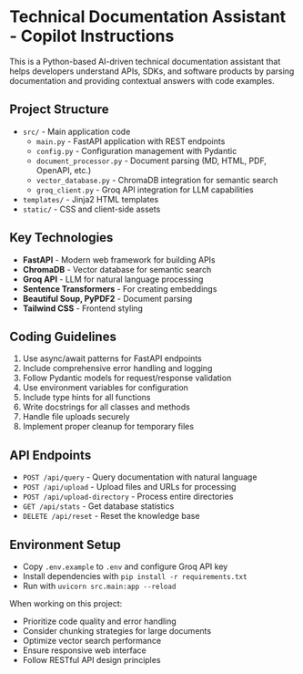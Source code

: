 <!-- Use this file to provide workspace-specific custom instructions to Copilot. For more details, visit https://code.visualstudio.com/docs/copilot/copilot-customization#_use-a-githubcopilotinstructionsmd-file -->

# Technical Documentation Assistant - Copilot Instructions

This is a Python-based AI-driven technical documentation assistant that helps developers understand APIs, SDKs, and software products by parsing documentation and providing contextual answers with code examples.

## Project Structure
- `src/` - Main application code
  - `main.py` - FastAPI application with REST endpoints
  - `config.py` - Configuration management with Pydantic
  - `document_processor.py` - Document parsing (MD, HTML, PDF, OpenAPI, etc.)
  - `vector_database.py` - ChromaDB integration for semantic search
  - `groq_client.py` - Groq API integration for LLM capabilities
- `templates/` - Jinja2 HTML templates
- `static/` - CSS and client-side assets

## Key Technologies
- **FastAPI** - Modern web framework for building APIs
- **ChromaDB** - Vector database for semantic search
- **Groq API** - LLM for natural language processing
- **Sentence Transformers** - For creating embeddings
- **Beautiful Soup, PyPDF2** - Document parsing
- **Tailwind CSS** - Frontend styling

## Coding Guidelines
1. Use async/await patterns for FastAPI endpoints
2. Include comprehensive error handling and logging
3. Follow Pydantic models for request/response validation
4. Use environment variables for configuration
5. Include type hints for all functions
6. Write docstrings for all classes and methods
7. Handle file uploads securely
8. Implement proper cleanup for temporary files

## API Endpoints
- `POST /api/query` - Query documentation with natural language
- `POST /api/upload` - Upload files and URLs for processing
- `POST /api/upload-directory` - Process entire directories
- `GET /api/stats` - Get database statistics
- `DELETE /api/reset` - Reset the knowledge base

## Environment Setup
- Copy `.env.example` to `.env` and configure Groq API key
- Install dependencies with `pip install -r requirements.txt`
- Run with `uvicorn src.main:app --reload`

When working on this project:
- Prioritize code quality and error handling
- Consider chunking strategies for large documents
- Optimize vector search performance
- Ensure responsive web interface
- Follow RESTful API design principles
